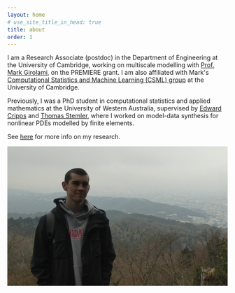 ```yaml
---
layout: home
# use_site_title_in_head: true
title: about
order: 1
---
```


I am a Research Associate (postdoc) in the Department of Engineering
at the University of Cambridge, working on multiscale modelling with
[Prof. Mark Girolami](https://prof-girolami.uk), on the PREMIERE
grant. I am also affiliated with Mark's [Computational Statistics and
Machine Learning (CSML) group](https://csml-cam.github.io) at the
University of Cambridge.

Previously, I was a PhD student in computational statistics and
applied mathematics at the University of Western Australia, supervised by [Edward
Cripps](https://research-repository.uwa.edu.au/en/persons/edward-cripps) and
[Thomas
Stemler](https://research-repository.uwa.edu.au/en/persons/thomas-stemler),
where I worked on model-data synthesis for nonlinear PDEs modelled by finite
elements.

See [here](/research/) for more info on my research.

![me](images/connor.jpg)
